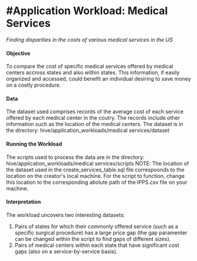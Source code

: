 #Application Workload: Medical Services
=======
*Finding disparities in the costs of various medical services in the US*


#### Objective
To compare the cost of specific medical services offered by medical centers accross states and also within states. This information, if easily organized and accessed, could benefit an individual desiring to save money on a costly procedure.
 

#### Data
The dataset used comprises records of the average cost of each service offered by each medical center in the coutry. The records include other information such as the location of the medical centers. The dataset is in the directory:
hive/application_workloads/medical services/dataset

#### Running the Workload 
The scripts used to process the data are in the directory: 
hive/application_workloads/medical services/scripts
NOTE: The location of the dataset used in the create_services_table.sql file correspoonds to the location on the creator's local machine. For the script to function, change this location to the corresponding abolute path of the IPPS.csv file on your machine.

#### Interpretation
The workload uncovers two interesting datasets:
1) Pairs of states for which their commonly offered service (such as a specific surgical procedure) has a large price gap (the gap paramenter can be changed within the script to find gaps of different sizes).
2) Pairs of medical centers within each state that have significant cost gaps (also on a service-by-service basis).

